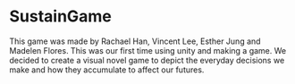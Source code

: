 # SustainGame
This game was made by Rachael Han, Vincent Lee, Esther Jung and Madelen Flores. This was our first time using unity and making a game. We decided to create a
visual novel game to depict the everyday decisions we make and how they accumulate to affect our futures. 

